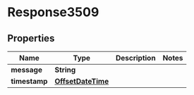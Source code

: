 
# Response3509

## Properties
Name | Type | Description | Notes
------------ | ------------- | ------------- | -------------
**message** | **String** |  | 
**timestamp** | [**OffsetDateTime**](OffsetDateTime.md) |  | 



